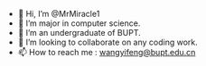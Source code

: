 - 👋 Hi, I’m @MrMiracle1
- 👀 I’m major in computer science.
- 🌱 I’m an undergraduate of BUPT.
- 💞️ I’m looking to collaborate on any coding work.
- 📫 How to reach me : wangyifeng@bupt.edu.cn

<!---
MrMiracle1/MrMiracle1 is a ✨ special ✨ repository because its `README.md` (this file) appears on your GitHub profile.
You can click the Preview link to take a look at your changes.
--->
